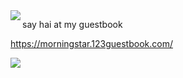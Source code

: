 <img align="left" src="https://i.imgur.com/Ve0kaEc.png">






say hai at my guestbook

https://morningstar.123guestbook.com/

![](https://i.imgur.com/eOM9RVr.jpg)
